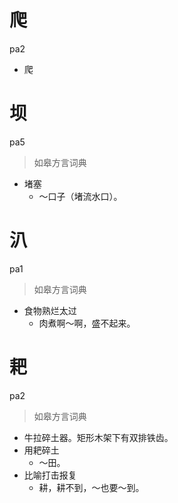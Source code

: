 # 爬
pa2
- 爬

# 坝
pa5
> 如皋方言词典
- 堵塞
  - ～口子（堵流水口）。

# 汃
pa1
> 如皋方言词典
- 食物熟烂太过
  - 肉煮啊～啊，盛不起来。

# 耙
pa2
> 如皋方言词典
- 牛拉碎土器。矩形木架下有双排铁齿。
- 用耙碎土
  - ～田。
- 比喻打击报复
  - 耕，耕不到，～也要～到。
